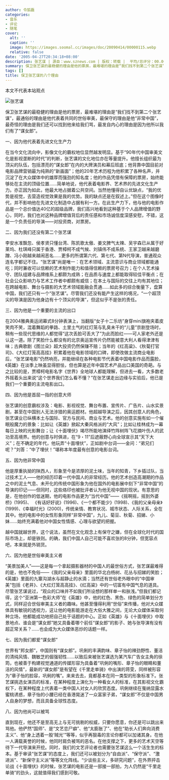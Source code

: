```yaml
---
author: 令狐磊
categories:
- 音乐
- 评论
- 随笔
cover:
  alt: ''
  caption: ''
  image: https://images.soomal.cc/images/doc/20090414/00000115.webp
  relative: false
date: '2005-04-27T20:34:18+08:00'
description: 张艺谋 | 源自：www.sznews.com | 版权：转载 |  平均/总评分：00.00/0
summary: 保卫张艺谋的最稳健的理由是他的票房，最难堪的理由是“我们找不到第二个张艺谋”，最通俗的理由是他代表着共同的世俗审美，最保守的理由是他“非常中国”，最奇怪的理由是我们还可以找到他来给我们骂，最发自内心的理由是因为他所以我们有了“谋女郎”。
tags: []
title: 保卫张艺谋的八个理由
---
```


本文不代表本站观点

![张艺谋](https://images.soomal.cc/images/doc/20090414/00000115.webp)



保卫张艺谋的最稳健的理由是他的票房，最难堪的理由是“我们找不到第二个张艺谋”，最通俗的理由是他代表着共同的世俗审美，最保守的理由是他“非常中国”，最奇怪的理由是我们还可以找到他来给我们骂，最发自内心的理由是因为他所以我们有了“谋女郎”。

一、因为他代表着先进文化生产力

在当今文化流向中，影像文化的霸权地位显然越发明显。基于“90年代中国审美文化是影视垄断的时代”的判断，张艺谋的文化地位亦在等量提升。他擅长组织最为顶尖的队伍，包括漂亮的“谋女郎”在内的大牌演员和幕后班底；他背靠中国目前对电影品牌营销最为纯熟的“新画面”；他的20年艺术历程为他积累了各种名声，并沉淀了在大众媒体中的雄厚而强劲的知名度；他的作品凭借有保障的票房，始终能够处在主流的顶级位置……简单地说，他代表着电影界、艺术界的先进文化生产力。亦正因为如此，他最大地占据着公共空间。当然他懂得自认优缺点，“我的优势是视觉，去营造视觉效果是我的优势。我的缺点还是在叙述上。”但在这个图像时代，并不影响他在先进文化制造中占据有利一方。在此生产力下，他与他的电影作品是一个总价值达40亿的超级品牌，我们高兴地看到这种基于个人品牌增值的野心，同时，我们也对这种品牌增值背后的责任感和市场诚信度深感安慰，不错，这是一个负责任的导演――对投资商，对票房。

二、因为我们还没有第二个张艺谋

李安水准飘忽、侯孝贤只懂台湾、陈凯歌太傲、姜文脾气太辣、吴宇森已从属于好莱坞、杜琪峰只属于香港、贾樟柯不成气候、刘镇伟不成系统、王家卫越来越磨蹭、冯小刚越来越闹恶名……更多的所谓第六代、第七代、第N代导演，普通观众连名字都记不住。“张艺谋”尚是唯一：在艺术领域、主流意识与商业领域都能通吃；同时兼收可以信赖的艺术制作能力和值得信赖的票房号召力；在个人艺术操守、团队组建与品牌维系上都颇为成熟；在品质与速度上都能取得较佳平衡点；在社会公众影响力与艺术工作者中都颇有威信；在本土与国际的交往上均有其地位；在跨越电影、舞台与摄影的大艺术领域能融会贯通……如此多的综合衡量下，盘算中国，我们还只有一个“张艺谋”。尽管我们还没有能产生这样的境况，“一个超顶尖的导演是因为他身边有十个顶尖的导演”，但这似乎不是张的责任。

三、因为他是一个重要的主流的出口

在2004雅典奥运闭幕式8分钟表演上，当翻版“女子十二乐坊”身穿mini旗袍夹着皮笑肉不笑，混着舞蹈的拳路、土里土气的红灯笼与乳臭未干的“儿童”京剧登场时，稍有一些现代思维的人都觉得“这次丢脸可丢大了”为此而脸红――可人家老外还是认这一道。除了笑脸什么都没有的北京奥运宣传片仍然能被意大利人看得津津有味；古典歌剧《图兰朵》超大投资仍然保赚不赔；当年的《红高粱》、《秋菊打官司》、《大红灯笼高高挂》积累着他在电影领域的口碑，即使改做主流商业电影后，“张艺谋电影”仍然响亮，并能继续在各种电影节代表着中国电影作品而露脸，《英雄》在淡季上映虽显得胆怯，但也算是近年中国艺术产品出口美国的奇葩。与之比较的是，贾樟柯电影名字《世界》全地球人都能理解，但进去一看，大多数老外摇着头出来说“这个世界我们怎么看不懂？”在张艺谋走出边缘与实验后，他已是我们一个重要的主流电影出口。

四、因为他是首屈一指的创意大师

张艺谋的创意霸权涉及：电影、影视视觉、舞台布置、宣传片、广告片、山水实景剧，甚至在中国别人无法涉猎的奥运题材。他超越导演之后，因其创意人的角色，张艺谋业已纵横本土与国际、官方与民间、商业与艺术。他的创意实施有如一个催眠般魔力的景象：比如让《英雄》掀起大秦风格派的“大风”；比如让桂林成为一幕每日上映的光影舞台；让《十面埋伏》竭尽所能地演绎竹阵树阵飞花摘叶伤人的武功至高境界。他的创意与时俱进，在“9・11”后遮蔽野心向全球宣示其“天下大义”；在不确定的年代，他玩弄“十面埋伏”，正如剧中台词――金问：“弟兄们呢？”刘答：“中了埋伏！”堪称本年度最有创意的电影台词。

五、因为他非常中国

他是厚重执拗的陕西人，形象至今是浓厚的泥土味，当年的知青，下乡插过队，当过技术工人――他的经历印着一代中国人的非常经历。他的艺术创造高潮期的作品之中的泥土气息、未开化的传统中国形象为他在国外的电影展中刻下“非常中国”的导演的印记――但同时，这些烙印也被批评者认为他无视中国的现状。有意思的是，在他创作的低迷期，他的电影作品更为“当代中国”――《摇啊摇，摇到外婆桥》(1995)、 《有话好好说》(1996)、《一个都不能少》(1998)、《我的父亲母亲》(1999)、《幸福时光》(2000)，传统亲情、教育状况、城市状态、人际关系，全在其中。他的电影中的女性形象同样“非常中国”，九儿、菊豆、秋菊、招娣、小妹……始终充满着他对中国女性情感、心理与欲望的把握。

越中国就越世界，这个说法，虽然在文化观念上有保守之嫌，但在全球化时代的国际市场上，却是铁则。的确，我们中国人自己可能不喜欢张的8分钟，但宽容点吧，本来就是外销货。

六、因为他是世俗审美主义者

“美景加美人”――这是每一个拿起摄影器材的中国人的最世俗方式，张艺谋最难得的是，他也不免俗――《我的父亲母亲》里面的华北白杨树、花丛与招娣的笑脸；《英雄》里面的九寨沟湖水与超静止的水滴；当然还有世俗老外眼中的“中国审美”包括《老井》、《大红灯笼高高挂》、《红高粱》中的一切富有中国气息的道具。尽管张艺谋说过，“观众的口味并不如我们所设想的那样单一和肤浅。”但我们都记得，这个“亚洲第一色彩大师”在《英雄》中，他的红色、黑色、绿色的简单划分方式，同样迎合世俗审美主义者的趣味。他甚至懂得利用“世俗”来传播，他对大众媒体具有敏锐的透视力，这让他的电影能游走在大俗大雅之间，无论大众媒体采取何种立场，他都能成功地把自己处于话题的中心。正如《英雄》与《十面埋伏》中取景地点、谁会是“谋女郎”她又具备着哪个前任“谋女郎”的影子、她与张导演有没有超正常关系？……也会成为大众媒体恶炒的话题一样。

七、因为我们都爱“谋女郎”

世界有“邦女郎”，中国则有“谋女郎”。巩俐的丰满韵味、章子怡的辣劲野性、董洁的清纯风情、魏敏芝的倔强韧性……以致后来被张艺谋选为某汽车广告女主角的徐筠，也被善于构建视觉通道的传媒形容为具备着“巩俐的嘴形、章子怡的眼睛和董洁的风情”，最新的“谋女郎”是有望在《千里走单骑》中出演的蒋雯，同样被形容为“章子怡的脸容，巩俐的嘴”。来来去去，竟都基本在同一类型的形象标准下。张艺谋挑选女演员的标准，在某种程度上演化为一种看女人的标准，在其影视文化霸权下，在某种程度上代表着一类中国人对女人的欣赏态度。巩俐继续在戛纳显露水蜜桃诱惑，章子怡的小腰已经在香港晃迷了一众富家子弟，“谋女郎”不仅是中国男人自身的梦想，而且具备全球性态度。

八、因为他尚可以被骂

直到现在，他还不是至高无上与无可挑剔的权威，只要你愿意，你还是可以跳出来骂他。他俨然“国师”、是“文艺恋尸癖”、他“太膨胀了”、他在“助长人们奔向消费主义”、他“身上透着一股‘贼光’”等等，似乎再狠毒的言论你都可以加诸其身。在他一人满载美誉的时候，他同时肩负被骂的恶名。在他支撑之下，更多的艺术天空等待下一代导演来开挖。同时，我们的文艺评论者也需要张艺谋这么一个活生生的标本。基于审读“张艺谋”的态度上，我们还可以被划分为“自由派”、“保守派”、“激进派”、“新保守主义派”等等文化阵线。“少谈些主义，多研究问题”，在外界抨击论战《十面埋伏》的时候，张艺谋的电影还是一部接一部拍，为人仍然是“千里走单骑”的劲头，这就值得我们感到可敬。